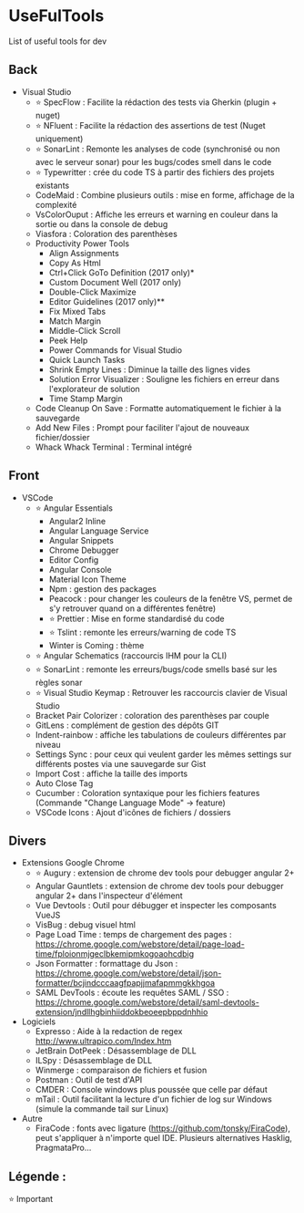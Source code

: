 # UseFulTools
List of useful tools for dev
 

## Back
* Visual Studio
    * :star: SpecFlow : Facilite la rédaction des tests via Gherkin  (plugin + nuget)
    * :star: NFluent : Facilite la rédaction des assertions de test (Nuget uniquement)
    * :star: SonarLint : Remonte les analyses de code (synchronisé ou non avec le serveur sonar) pour les bugs/codes smell dans le code
    * :star: Typewritter : crée du code TS à partir des fichiers des projets existants
    * CodeMaid  : Combine plusieurs outils : mise en forme, affichage de la complexité
    * VsColorOuput : Affiche les erreurs et warning en couleur dans la sortie ou dans la console de debug
    * Viasfora : Coloration des parenthèses
    * Productivity Power Tools
        * Align Assignments
        * Copy As Html
        * Ctrl+Click GoTo Definition (2017 only)*
        * Custom Document Well (2017 only)
        * Double-Click Maximize
        * Editor Guidelines (2017 only)**
        * Fix Mixed Tabs
        * Match Margin
        * Middle-Click Scroll
        * Peek Help
        * Power Commands for Visual Studio
        * Quick Launch Tasks
        * Shrink Empty Lines : Diminue la taille des lignes vides
        * Solution Error Visualizer : Souligne les fichiers en erreur dans l'explorateur de solution
        * Time Stamp Margin
    * Code Cleanup On Save : Formatte automatiquement le fichier à la sauvegarde
    * Add New Files : Prompt pour faciliter l'ajout de nouveaux fichier/dossier
    * Whack Whack Terminal : Terminal intégré


## Front
* VSCode
    * :star: Angular Essentials
        * Angular2 Inline        
        * Angular Language Service        
        * Angular Snippets        
        * Chrome Debugger        
        * Editor Config        
        * Angular Console        
        * Material Icon Theme        
        * Npm : gestion des packages        
        * Peacock :  pour changer les couleurs de la fenêtre VS, permet de s'y retrouver quand on a différentes fenêtre)        
        * :star: Prettier : Mise en forme standardisé du code
        * :star: Tslint : remonte les erreurs/warning de code TS        
        * Winter is Coming : thème
    * :star: Angular Schematics (raccourcis IHM pour la CLI)
    * :star: SonarLint : remonte les erreurs/bugs/code smells basé sur les règles sonar
    * :star: Visual Studio Keymap : Retrouver les raccourcis clavier de Visual Studio
    * Bracket Pair Colorizer : coloration des parenthèses par couple
    * GitLens : complément de gestion des dépôts GIT
    * Indent-rainbow : affiche les tabulations de couleurs différentes par niveau
    * Settings Sync : pour ceux qui veulent garder les mêmes settings sur différents postes via une sauvegarde sur Gist
    * Import Cost : affiche la taille des imports
    * Auto Close Tag
    * Cucumber : Coloration syntaxique pour les fichiers features (Commande "Change Language Mode" -> feature)
    * VSCode Icons : Ajout d'icônes de fichiers / dossiers


## Divers
* Extensions Google Chrome
    * :star: Augury : extension de chrome dev tools pour debugger angular 2+
    * Angular Gauntlets : extension de chrome dev tools pour debugger angular 2+ dans l'inspecteur d'élément
    * Vue Devtools : Outil pour débugger et inspecter les composants VueJS
    * VisBug : debug visuel html
    * Page Load Time : temps de chargement des pages : https://chrome.google.com/webstore/detail/page-load-time/fploionmjgeclbkemipmkogoaohcdbig
    * Json Formatter : formattage du Json : https://chrome.google.com/webstore/detail/json-formatter/bcjindcccaagfpapjjmafapmmgkkhgoa
    * SAML DevTools : écoute les requêtes SAML / SSO : https://chrome.google.com/webstore/detail/saml-devtools-extension/jndllhgbinhiiddokbeoeepbppdnhhio
* Logiciels
    * Expresso : Aide à la redaction de regex http://www.ultrapico.com/Index.htm
    * JetBrain DotPeek : Désassemblage de DLL
    * ILSpy : Désassemblage de DLL
    * Winmerge : comparaison de fichiers et fusion
    * Postman : Outil de test d'API
    * CMDER : Console windows plus poussée que celle par défaut
    * mTail : Outil facilitant la lecture d'un fichier de log sur Windows (simule la commande tail sur Linux)
* Autre
    * FiraCode : fonts avec ligature (https://github.com/tonsky/FiraCode), peut s'appliquer à n'importe quel IDE. Plusieurs alternatives Hasklig, PragmataPro…






## Légende :
:star: Important

 
